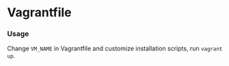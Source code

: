 # Vagrantfile

### Usage

Change `VM_NAME` in Vagrantfile and customize installation scripts, run `vagrant up`.
